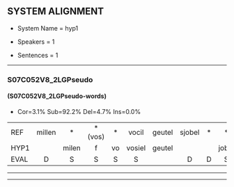 
## SYSTEM ALIGNMENT

- System Name = hyp1

- Speakers = 1

- Sentences = 1

---

### S07C052V8_2LGPseudo

#### (S07C052V8_2LGPseudo-words)

- Cor=3.1%	Sub=92.2%	Del=4.7%	Ins=0.0%

|  |  |  |  |  |  |  |  |  |  |  |  |  |  |  |  |  |  |  |  |  |  |  |  |  |  |  |  |  |  |  |  |  |  |  |  |  |  |  |  |  |  |  |  |  |  |  |  |  |  |  |  |  |  |  |  |  |  |  |  |  |  |  |  |  |
|:--- |:---:|:---:|:---:|:---:|:---:|:---:|:---:|:---:|:---:|:---:|:---:|:---:|:---:|:---:|:---:|:---:|:---:|:---:|:---:|:---:|:---:|:---:|:---:|:---:|:---:|:---:|:---:|:---:|:---:|:---:|:---:|:---:|:---:|:---:|:---:|:---:|:---:|:---:|:---:|:---:|:---:|:---:|:---:|:---:|:---:|:---:|:---:|:---:|:---:|:---:|:---:|:---:|:---:|:---:|:---:|:---:|:---:|:---:|:---:|:---:|:---:|:---:|:---:|:---:|
| REF | millen | * | *(vos) | * | vocil | geutel | sjobel | * | * | * | * | walaan | * | * | haweel | saarweng | gevicht | * | * | * | * | * | * | * | * | * | * | * | * | * | * | nizung | fiewon | * | kneurem | * | vawaai | * | * | strellen | zwieten | foetbans | oonste | muider | grijnken | schielstaug | prilsood | * | * | milste | veurder | kloeien | ulen*(uilen) | orponk | * | * | ijpo | * | menuur | spreikje | * | hiffreeuw | *(woon) | wooien |
| HYP1 |  | milen | f | vo | vosiel | geutel |  |  | jobel | e | r | pil | wal | wean | er | ke | u | wil | erwink | geveegd | in | de | de | but | or | talk | foe | ten | evouw | r | band | e | u | im | vu | w | weten | voet | dant | hoende | me | der | ginken | sgieltoug | ril | olt | lo | de | de | ver | der | kloeien | enn | oor | ponk | e | shodig | epo | mee | menuer | sprijkje | hefefkel | m | n |
| EVAL | D | S | S | S | S |  | D | D | S | S | S | S | S | S | S | S | S | S | S | S | S | S | S | S | S | S | S | S | S | S | S | S | S | S | S | S | S | S | S | S | S | S | S | S | S | S | S | S | S | S | S |  | S | S | S | S | S | S | S | S | S | S | S | S |
---

---
